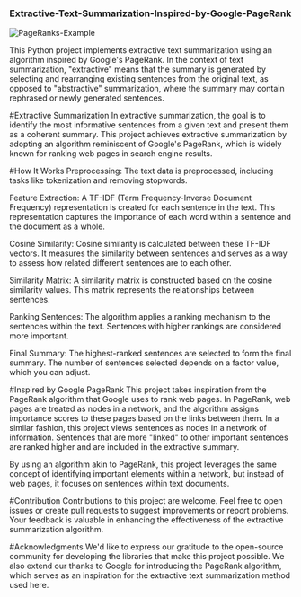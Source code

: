 ### Extractive-Text-Summarization-Inspired-by-Google-PageRank

![PageRanks-Example](https://github.com/saahil1801/Extractive-Text-Summarization-Inspired-by-Google-PageRank/assets/84408557/759b576a-a16b-4c6a-9a12-df85fb905037)<?xml version="1.0" encoding="UTF-8" standalone="no"?>

This Python project implements extractive text summarization using an algorithm inspired by Google's PageRank. In the context of text summarization, "extractive" means that the summary is generated by selecting and rearranging existing sentences from the original text, as opposed to "abstractive" summarization, where the summary may contain rephrased or newly generated sentences.

#Extractive Summarization
In extractive summarization, the goal is to identify the most informative sentences from a given text and present them as a coherent summary. This project achieves extractive summarization by adopting an algorithm reminiscent of Google's PageRank, which is widely known for ranking web pages in search engine results.

#How It Works
Preprocessing: The text data is preprocessed, including tasks like tokenization and removing stopwords.

Feature Extraction: A TF-IDF (Term Frequency-Inverse Document Frequency) representation is created for each sentence in the text. This representation captures the importance of each word within a sentence and the document as a whole.

Cosine Similarity: Cosine similarity is calculated between these TF-IDF vectors. It measures the similarity between sentences and serves as a way to assess how related different sentences are to each other.

Similarity Matrix: A similarity matrix is constructed based on the cosine similarity values. This matrix represents the relationships between sentences.

Ranking Sentences: The algorithm applies a ranking mechanism to the sentences within the text. Sentences with higher rankings are considered more important.

Final Summary: The highest-ranked sentences are selected to form the final summary. The number of sentences selected depends on a factor value, which you can adjust.

#Inspired by Google PageRank
This project takes inspiration from the PageRank algorithm that Google uses to rank web pages. In PageRank, web pages are treated as nodes in a network, and the algorithm assigns importance scores to these pages based on the links between them. In a similar fashion, this project views sentences as nodes in a network of information. Sentences that are more "linked" to other important sentences are ranked higher and are included in the extractive summary.

By using an algorithm akin to PageRank, this project leverages the same concept of identifying important elements within a network, but instead of web pages, it focuses on sentences within text documents.

#Contribution
Contributions to this project are welcome. Feel free to open issues or create pull requests to suggest improvements or report problems. Your feedback is valuable in enhancing the effectiveness of the extractive summarization algorithm.

#Acknowledgments
We'd like to express our gratitude to the open-source community for developing the libraries that make this project possible. We also extend our thanks to Google for introducing the PageRank algorithm, which serves as an inspiration for the extractive text summarization method used here.
